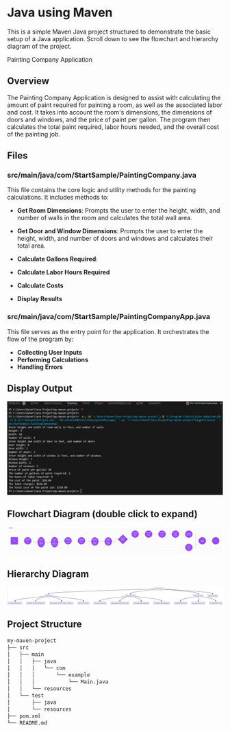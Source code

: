 # Java using Maven

This is a simple Maven Java project structured to demonstrate the basic setup of a Java application. Scroll down to see the flowchart and hierarchy  diagram of the project.

Painting Company Application

## Overview

The Painting Company Application is designed to assist with calculating the amount of paint required for painting a room, as well as the associated labor and cost. It takes into account the room's dimensions, the dimensions of doors and windows, and the price of paint per gallon. The program then calculates the total paint required, labor hours needed, and the overall cost of the painting job.

## Files

### src/main/java/com/StartSample/PaintingCompany.java
This file contains the core logic and utility methods for the painting calculations. It includes methods to:

- **Get Room Dimensions**: Prompts the user to enter the height, width, and number of walls in the room and calculates the total wall area.
- **Get Door and Window Dimensions**: Prompts the user to enter the height, width, and number of doors and windows and calculates their total area.

- **Calculate Gallons Required**:
- **Calculate Labor Hours Required**
- **Calculate Costs**
- **Display Results**

### src/main/java/com/StartSample/PaintingCompanyApp.java
This file serves as the entry point for the application. It orchestrates the flow of the program by:

- **Collecting User Inputs**
- **Performing Calculations**
- **Handling Errors**

## Display Output

![image alt](https://github.com/hjoseph777/my-maven-project/blob/9ff872f7cbe92bf67c3e40efbd45dce7752d26b6/resultScreenshot%202024-09-24%20183731.png)

## Flowchart Diagram (double click to expand)

![image alt](https://github.com/hjoseph777/my-maven-project/blob/dd2ca721c8b56dca560fecdabe7d997f7dfc92fc/PaintCompanyFlowchart.png)

## Hierarchy Diagram 

![image alt](https://github.com/hjoseph777/my-maven-project/blob/ae8470bc5bcad8e411b9dda8441a7d487f4d1ab7/hierachyScreenshot%202024-09-24%20192047.png)


## Project Structure
```
my-maven-project
├── src
│   ├── main
│   │   ├── java
│   │   │   └── com
│   │   │       └── example
│   │   │           └── Main.java
│   │   └── resources
│   └── test
│       ├── java
│       └── resources
├── pom.xml
└── README.md




